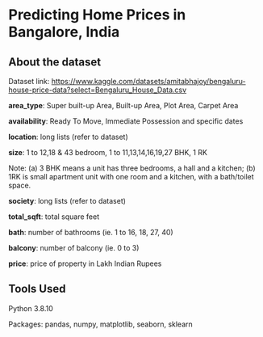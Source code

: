 # Predicting Home Prices in Bangalore, India

## **About the dataset**
Dataset link: https://www.kaggle.com/datasets/amitabhajoy/bengaluru-house-price-data?select=Bengaluru_House_Data.csv

**area_type**: Super built-up Area, Built-up Area, Plot Area, Carpet Area

**availability**: Ready To Move, Immediate Possession and specific dates

**location**: long lists (refer to dataset)

**size**: 1 to 12,18 & 43 bedroom, 1 to 11,13,14,16,19,27 BHK, 1 RK

Note: (a) 3 BHK means a unit has three bedrooms, a hall and a kitchen; (b) 1RK is small apartment unit with one room and a kitchen, with a bath/toilet space.

**society**: long lists (refer to dataset)

**total_sqft**: total square feet

**bath**: number of bathrooms (ie. 1 to 16, 18, 27, 40)

**balcony**: number of balcony (ie. 0 to 3)

**price**: price of property in Lakh Indian Rupees

## Tools Used
Python 3.8.10

Packages: pandas, numpy, matplotlib, seaborn, sklearn
